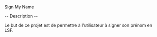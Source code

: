Sign My Name 

-- Description --

Le but de ce projet est de permettre à l'utilisateur à signer son prénom en LSF.